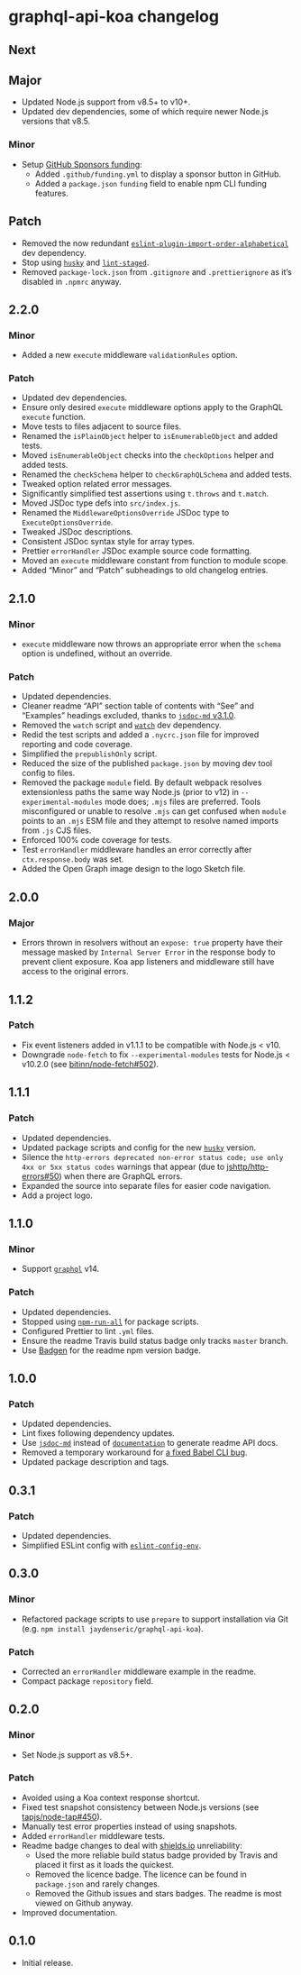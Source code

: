 # graphql-api-koa changelog

## Next

## Major

- Updated Node.js support from v8.5+ to v10+.
- Updated dev dependencies, some of which require newer Node.js versions that v8.5.

### Minor

- Setup [GitHub Sponsors funding](https://github.com/sponsors/jaydenseric):
  - Added `.github/funding.yml` to display a sponsor button in GitHub.
  - Added a `package.json` `funding` field to enable npm CLI funding features.

## Patch

- Removed the now redundant [`eslint-plugin-import-order-alphabetical`](https://npm.im/eslint-plugin-import-order-alphabetical) dev dependency.
- Stop using [`husky`](https://npm.im/husky) and [`lint-staged`](https://npm.im/lint-staged).
- Removed `package-lock.json` from `.gitignore` and `.prettierignore` as it’s disabled in `.npmrc` anyway.

## 2.2.0

### Minor

- Added a new `execute` middleware `validationRules` option.

### Patch

- Updated dev dependencies.
- Ensure only desired `execute` middleware options apply to the GraphQL `execute` function.
- Move tests to files adjacent to source files.
- Renamed the `isPlainObject` helper to `isEnumerableObject` and added tests.
- Moved `isEnumerableObject` checks into the `checkOptions` helper and added tests.
- Renamed the `checkSchema` helper to `checkGraphQLSchema` and added tests.
- Tweaked option related error messages.
- Significantly simplified test assertions using `t.throws` and `t.match`.
- Moved JSDoc type defs into `src/index.js`.
- Renamed the `MiddlewareOptionsOverride` JSDoc type to `ExecuteOptionsOverride`.
- Tweaked JSDoc descriptions.
- Consistent JSDoc syntax style for array types.
- Prettier `errorHandler` JSDoc example source code formatting.
- Moved an `execute` middleware constant from function to module scope.
- Added “Minor” and “Patch” subheadings to old changelog entries.

## 2.1.0

### Minor

- `execute` middleware now throws an appropriate error when the `schema` option is undefined, without an override.

### Patch

- Updated dependencies.
- Cleaner readme “API” section table of contents with “See” and “Examples” headings excluded, thanks to [`jsdoc-md` v3.1.0](https://github.com/jaydenseric/jsdoc-md/releases/tag/v3.1.0).
- Removed the `watch` script and [`watch`](https://npm.im/watch) dev dependency.
- Redid the test scripts and added a `.nycrc.json` file for improved reporting and code coverage.
- Simplified the `prepublishOnly` script.
- Reduced the size of the published `package.json` by moving dev tool config to files.
- Removed the package `module` field. By default webpack resolves extensionless paths the same way Node.js (prior to v12) in `--experimental-modules` mode does; `.mjs` files are preferred. Tools misconfigured or unable to resolve `.mjs` can get confused when `module` points to an `.mjs` ESM file and they attempt to resolve named imports from `.js` CJS files.
- Enforced 100% code coverage for tests.
- Test `errorHandler` middleware handles an error correctly after `ctx.response.body` was set.
- Added the Open Graph image design to the logo Sketch file.

## 2.0.0

### Major

- Errors thrown in resolvers without an `expose: true` property have their message masked by `Internal Server Error` in the response body to prevent client exposure. Koa app listeners and middleware still have access to the original errors.

## 1.1.2

### Patch

- Fix event listeners added in v1.1.1 to be compatible with Node.js < v10.
- Downgrade `node-fetch` to fix `--experimental-modules` tests for Node.js < v10.2.0 (see [bitinn/node-fetch#502](https://github.com/bitinn/node-fetch/issues/502)).

## 1.1.1

### Patch

- Updated dependencies.
- Updated package scripts and config for the new [`husky`](https://npm.im/husky) version.
- Silence the `http-errors deprecated non-error status code; use only 4xx or 5xx status codes` warnings that appear (due to [jshttp/http-errors#50](https://github.com/jshttp/http-errors/issues/50)) when there are GraphQL errors.
- Expanded the source into separate files for easier code navigation.
- Add a project logo.

## 1.1.0

### Minor

- Support [`graphql`](https://npm.im/graphql) v14.

### Patch

- Updated dependencies.
- Stopped using [`npm-run-all`](https://npm.im/npm-run-all) for package scripts.
- Configured Prettier to lint `.yml` files.
- Ensure the readme Travis build status badge only tracks `master` branch.
- Use [Badgen](https://badgen.net) for the readme npm version badge.

## 1.0.0

### Patch

- Updated dependencies.
- Lint fixes following dependency updates.
- Use [`jsdoc-md`](https://npm.im/jsdoc-md) instead of [`documentation`](https://npm.im/documentation) to generate readme API docs.
- Removed a temporary workaround for [a fixed Babel CLI bug](https://github.com/babel/babel/issues/8077).
- Updated package description and tags.

## 0.3.1

### Patch

- Updated dependencies.
- Simplified ESLint config with [`eslint-config-env`](https://npm.im/eslint-config-env).

## 0.3.0

### Minor

- Refactored package scripts to use `prepare` to support installation via Git (e.g. `npm install jaydenseric/graphql-api-koa`).

### Patch

- Corrected an `errorHandler` middleware example in the readme.
- Compact package `repository` field.

## 0.2.0

### Minor

- Set Node.js support as v8.5+.

### Patch

- Avoided using a Koa context response shortcut.
- Fixed test snapshot consistency between Node.js versions (see [tapjs/node-tap#450](https://github.com/tapjs/node-tap/issues/450)).
- Manually test error properties instead of using snapshots.
- Added `errorHandler` middleware tests.
- Readme badge changes to deal with [shields.io](https://shields.io) unreliability:
  - Used the more reliable build status badge provided by Travis and placed it first as it loads the quickest.
  - Removed the licence badge. The licence can be found in `package.json` and rarely changes.
  - Removed the Github issues and stars badges. The readme is most viewed on Github anyway.
- Improved documentation.

## 0.1.0

- Initial release.
